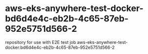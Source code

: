 # aws-eks-anywhere-test-docker-bd6d4e4c-eb2b-4c65-87eb-952e5751d566-2
repository for use with E2E test job aws-eks-anywhere-test-docker:bd6d4e4c-eb2b-4c65-87eb-952e5751d566-2
